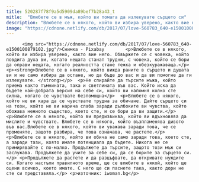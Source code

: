 ```yaml
---
title: 520287f78f9a5d5909da89bef7b28a43_t
mitle:  "Влюбете се в мъж, който ви помага да излекувате сърцето си"
description: "Влюбете се в някого, който ви избира уверено, както вие него. Обвържете се с човека, който повдига духа ви, когато нещата станат трудни, с човека, който се бори да оправи нещата, когато реалността стане тeжка и обезкуражаваща. Влюбете се в някого, който вижда раните в сърцето и душата ви и не само избира да остане, …"
image: "https://cdnone.netlify.com/db/2017/07/love-560783_640-e1500100879102.jpg"
---
```


          <img src="https://cdnone.netlify.com/db/2017/07/love-560783_640-e1500100879102.jpg"/>Снимка - Pixabay        <p>Влюбете се в някого, който ви избира уверено, както вие него. Обвържете се с човека, който повдига духа ви, когато нещата станат трудни, с човека, който се бори да оправи нещата, когато реалността стане тeжка и обезкуражаваща.</p> <p><strong>Влюбете се в някого, който вижда раните в сърцето и душата ви и не само избира да остане, но да бъде до вас и да ви помогне да ги излекувате. </strong></p>  <p>Не спирайте да търсите мъжа, който приема както тъмнината, така и светлината във вас. Който иска да бъдете най-добрата версия на себе си, който ви напомня колко сте силна, когато се чувствате безпомощна</p>  <p>Влюбете се в някого, който не ви кара да се чувствате трудна за обичане. Дайте сърцето си на този, който не ви нарича слаба заради дълбоките ви чувства, който обожава нежното същество, което сте, и се бори да ви защити.</p>     <p>Влюбете се в някого, който ви предизвиква, който ви вдъхновява да мислите и чувствате. Влюбете се в някого, който възпламенява дивото във вас.Влюбете се в някого, който ви уважава заради това, че се променяте, защото разбира, че това означава, че растете.</p> <p>Влюбете се в някого, който ви обича не само заради това, което сте, а заради тази, която имате потенциала да бъдете. Никога не се примирявайте с по-малко. Продължете да търсите, защото този мъж си заслужава. Продължете да учите за себе си, да се борите за сърцето си.</p> <p>Продължете да растете и да разцъфвате, да откривате нуждите си. Когато настъпи правилното време, ще се влюбите в някой, който ще оцени всичко, което имате. С него ще си паснете така, както дори не сте си представяла.</p> <p>източник: iwoman.bg</p>        